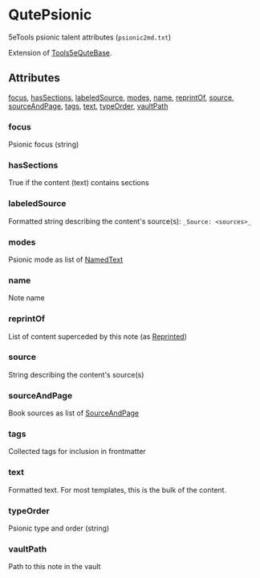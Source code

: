 # QutePsionic

5eTools psionic talent attributes (`psionic2md.txt`)

Extension of [Tools5eQuteBase](Tools5eQuteBase.md).

## Attributes

[focus](#focus), [hasSections](#hassections), [labeledSource](#labeledsource), [modes](#modes), [name](#name), [reprintOf](#reprintof), [source](#source), [sourceAndPage](#sourceandpage), [tags](#tags), [text](#text), [typeOrder](#typeorder), [vaultPath](#vaultpath)


### focus

Psionic focus (string)

### hasSections

True if the content (text) contains sections

### labeledSource

Formatted string describing the content's source(s): `_Source: <sources>_`

### modes

Psionic mode as list of [NamedText](../NamedText.md)

### name

Note name

### reprintOf

List of content superceded by this note (as [Reprinted](../Reprinted.md))

### source

String describing the content's source(s)

### sourceAndPage

Book sources as list of [SourceAndPage](../SourceAndPage.md)

### tags

Collected tags for inclusion in frontmatter

### text

Formatted text. For most templates, this is the bulk of the content.

### typeOrder

Psionic type and order (string)

### vaultPath

Path to this note in the vault
